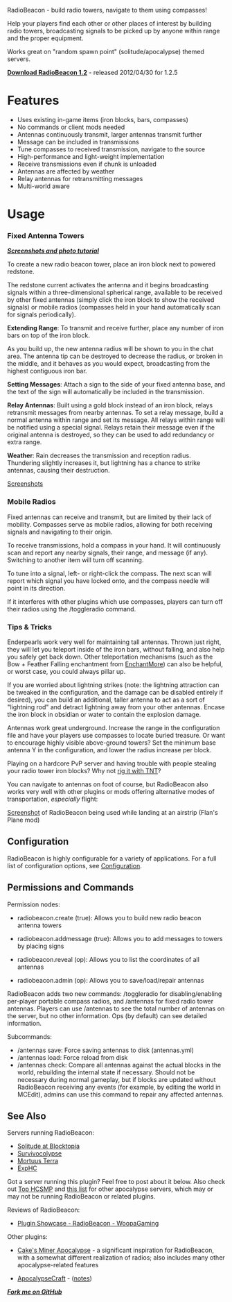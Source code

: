 RadioBeacon - build radio towers, navigate to them using compasses!

Help your players find each other or other places of interest by building radio towers,
broadcasting signals to be picked up by anyone within range and the proper equipment. 

Works great on "random spawn point" (solitude/apocalypse) themed servers.

**[Download RadioBeacon 1.2](http://dev.bukkit.org/server-mods/radiobeacon/files/7-radio-beacon-1-2/)** - released 2012/04/30 for 1.2.5

# Features
* Uses existing in-game items (iron blocks, bars, compasses)
* No commands or client mods needed
* Antennas continuously transmit, larger antennas transmit further
* Message can be included in transmissions
* Tune compasses to received transmission, navigate to the source
* High-performance and light-weight implementation
* Receive transmissions even if chunk is unloaded
* Antennas are affected by weather 
* Relay antennas for retransmitting messages
* Multi-world aware

# Usage

### Fixed Antenna Towers
***[Screenshots and photo tutorial](http://imgur.com/a/Ft06F)***

To create a new radio beacon tower, place an iron block next to powered redstone.

The redstone current activates the antenna and it begins broadcasting signals within
a three-dimensional spherical range, available to be received by other fixed antennas
(simply click the iron block to show the received signals) or mobile radios
(compasses held in your hand automatically scan for signals periodically).

**Extending Range**: To transmit and receive further, place any number of iron bars on top of the iron block.

As you build up, the new antenna radius will be shown to you in the chat area. The 
antenna tip can be destroyed to decrease the radius, or broken in the middle, and it 
behaves as you would expect, broadcasting from the highest contiguous iron bar.

**Setting Messages**: Attach a sign to the side of your fixed antenna base, and the text of the sign will 
automatically be included in the transmission.

**Relay Antennas**: Built using a gold block instead of an iron block, relays
retransmit messages from nearby antennas. To set a relay message, build a normal antenna
within range and set its message. All relays within range will be notified using a special signal.
Relays retain their message even if the original antenna is destroyed, so they can be used to add redundancy
or extra range.

**Weather**: Rain decreases the transmission and reception radius. Thundering slightly increases it,
but lightning has a chance to strike antennas, causing their destruction.

[Screenshots](http://imgur.com/a/qrh1A)


### Mobile Radios
Fixed antennas can receive and transmit, but are limited by their lack of mobility.
Compasses serve as mobile radios, allowing for both receiving signals and navigating
to their origin.

To receive transmissions, hold a compass in your hand. It will continuously scan and
report any nearby signals, their range, and message (if any). Switching to another item
will turn off scanning.

To tune into a signal, left- or right-click the compass. The next scan will report
which signal you have locked onto, and the compass needle will point in its direction.

If it interferes with other plugins which use compasses, players can turn off their
radios using the /toggleradio command.

### Tips & Tricks
Enderpearls work very well for maintaining tall antennas. Thrown just right,
they will let you teleport inside of the iron bars, without falling, and also help you safely get
back down. Other teleportation mechanisms (such as the Bow + Feather Falling enchantment
from [EnchantMore](http://dev.bukkit.org/server-mods/enchantmore/)) can also be helpful,
or worst case, you could always pillar up.

If you are worried about lightning strikes (note: the lightning attraction can be
tweaked in the configuration, and the damage can be disabled entirely if desired), 
you can build an additional, taller antenna to act as a sort of "lightning rod" and detract lightning 
away from your other antennas. Encase the iron block in obsidian or water to contain the
explosion damage.

Antennas work great underground. Increase the range in the configuration file and have your
players use compasses to locate buried treasure. Or want to encourage highly visible above-ground 
towers? Set the minimum base antenna Y in the configuration, and lower the radius increase per
block.

Playing on a hardcore PvP server and having trouble with people stealing your radio tower iron blocks?
Why not [rig it with TNT](http://blocktopia.net/forum/threads/solitude-an-apocalypse-server.4712/page-6#post-77730)?

You can navigate to antennas on foot of course, but RadioBeacon also works very well with other
plugins or mods offering alternative modes of transportation, *especially* flight:

[Screenshot](http://i.imgur.com/8xUJK.jpg) of RadioBeacon being used while landing at an airstrip (Flan's Plane mod)

## Configuration
RadioBeacon is highly configurable for a variety of applications. 
For a full list of configuration options, see [Configuration](http://dev.bukkit.org/server-mods/radiobeacon/pages/configuration/).

## Permissions and Commands
Permission nodes:

* radiobeacon.create (true): Allows you to build new radio beacon antenna towers

* radiobeacon.addmessage (true): Allows you to add messages to towers by placing signs

* radiobeacon.reveal (op): Allows you to list the coordinates of all antennas

* radiobeacon.admin (op): Allows you to save/load/repair antennas

RadioBeacon adds two new commands: /toggleradio for disabling/enabling per-player portable
compass radios, and /antennas for fixed radio tower antennas. Players can use /antennas to see the total number of
antennas on the server, but no other information. Ops (by default) can see detailed information.

Subcommands:

* /antennas save: Force saving antennas to disk (antennas.yml)
* /antennas load: Force reload from disk
* /antennas check: Compare all antennas against the actual blocks in the world, rebuilding the internal state if necessary. Should not be necessary during normal gameplay, but if blocks are updated without RadioBeacon receiving any events (for example, by editing the world in MCEdit), admins can use this command to repair any affected antennas.

## See Also
Servers running RadioBeacon:

* [Solitude at Blocktopia](http://blocktopia.net/forum/forums/solitude.137/)
* [Survivocolypse](http://www.survivocolypse.com/)
* [Mortuus Terra](http://mortuusterra.com/)
* [ExpHC](http://www.reddit.com/r/cakesminerapocalypse/comments/qfh0v/exphc_new_experimental_hardcore_apocalypse_server/)

Got a server running this plugin? Feel free to post about it below. Also check out
[Top HCSMP](http://tophcsmp.com/index.php?cat=APOC) and [this list](http://www.reddit.com/r/cakesminerapocalypse/comments/q0hh2/list_of_apocalypsehardcore_servers/) for other apocalypse servers,
which may or may not be running RadioBeacon or related plugins.

Reviews of RadioBeacon:

* [Plugin Showcase - RadioBeacon - WoopaGaming](http://www.youtube.com/watch?v=s4jUOxoJmNg) 


Other plugins:

* [Cake's Miner Apocalypse](http://dev.bukkit.org/server-mods/cakes-miner-apocalypse/) - a significant inspiration for RadioBeacon, with a somewhat different realization of radios; also includes many other apocalypse-related features

* [ApocalypseCraft](http://forums.bukkit.org/threads/wgen-rpg-mech-apocalypsecraft-instances-radiation-realism-perks-factions-and-more.23197/) - 
 ([notes](http://www.reddit.com/r/minerapocalypse/comments/oyhpq/anyone_else_see_this_plugin_apocalypsecraft/))

***[Fork me on GitHub](https://github.com/mushroomhostage/RadioBeacon)***
